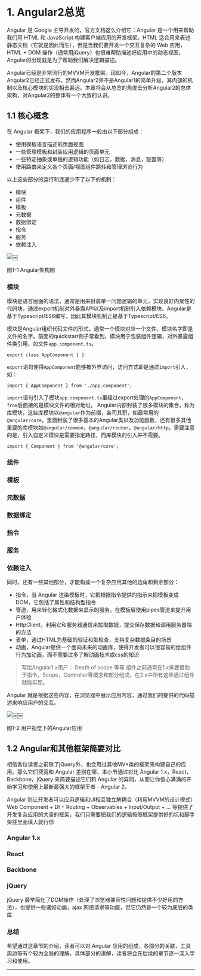 # 1. Angular2总览
Angular 是 Google 主导开发的，官方文档这么介绍它：Angular 是一个用来帮助我们用 HTML 和 JavaScript 构建客户端应用的开发框架。HTML 适合用来表述静态文档（它就是因此而生），但是当我们要开发一个交互复杂的 Web 应用，HTML + DOM 操作（通常用jQuery）也很难帮助描述好应用中的动态视图，Angular的出现就是为了帮助我们解决逻辑描述。

Angular已经是非常流行的MVVM开发框架。现如今，Angular的第二个版本Angular2已经正式发布，然而Angular2并不是Angular1的简单升级，其内部的机制以及核心模块的实现相去甚远。本章将会从总览的角度去分析Angular2的总体架构，对Angular2的整体有一个大致的认识。

## 1.1 核心概念

在 Angular 框架下，我们的应用程序一般由以下部分组成：

- 使用模板语言描述的页面视图
- 一些管理模板和封装应用逻辑的页面单元
- 一些特定抽象或单独的逻辑功能（如日志，数据，消息，配置等）
- 使用路由来定义各个页面/视图组件跳转和管理浏览行为

以上这些部分的运行和连通少不了以下的机制：

- 模块
- 组件
- 模板
- 元数据
- 数据绑定
- 指令
- 服务
- 依赖注入

![](https://raw.githubusercontent.com/gaohailang/blog/master/source/images/14527529748957.jpg)￼

图1-1 Angular架构图

### 模块
模块是语言层面的语法，通常是用来封装单一问题逻辑的单元，实现良好内聚性的代码块，通过export机制对外暴露API以及import机制引入依赖模块。Angular是基于Typescript/ES6编写，因此其模块机制正是基于Typescript/ES6。

模块是Angular组织代码文件的形式，通常一个模块对应一个文件，模块名字即是文件的名字。前面的quickstart例子常看到，模块用于包装组件逻辑，对外暴露组件类引用，如文件`app.component.ts`。

```
export class AppComponent { }
```

`export`语句使得`AppComponent`能够被外界访问，访问方式即是通过`import`引入，如：

```
import { AppComponent } from './app.component';
```
`import`语句引入了模块`app.component.ts`里经过export处理的`AppComponent`，`from`后面接的是模块文件的相对地址。
Angular内部封装了很多模块的集合，称为库模块，这些库模块以`@angular`作为前缀，各司其职，如最常用的`@angular/core`，里面封装了很多基本的Angular类以及功能函数，还有很多其他重要的库模块如`@angular/common`，`@angular/router`，`@angular/http`。需要注意的是，引入自定义模块是需要指定路径，而库模块的引入并不需要。

```
import { Component } from '@angular/core';
```


### 组件


### 模板

### 元数据

### 数据绑定

### 指令

### 服务

### 依赖注入

同时，还有一些其他部分，才能构成一个复杂应用其他的边角和剩余部分：

- 指令，当 Angular 渲染模板时，它把根据指令提供的指示来把模板变成DOM，它包括了属性和结构型指令
- 管道，用来转化格式化数据来显示的服务。在模板层使用pipes管道来提升用户体验
- HttpClient，利用它和服务器通信来拉取数据，提交保存数据和调用服务器端的方法
- 表单，通过HTML为基础的验证和脏检查，支持复杂数据条目的场景
- 动画，Angular提供一个面向未来的动画库，使得开发者可以很容易的给组件行为加动画，而不需要过多了解动画技术或css的知识

> 写给Angular1.x用户： Death of scope 等等 组件之前通常在1.x需要借助于指令，Scope，Controller等概念和部分组成。在2.x中所有这些通过组件就能实现。


Angular 就是根据这些内容，在浏览器中展示应用内容，通过我们的提供的代码描述来响应用户的交互。

![](https://raw.githubusercontent.com/gaohailang/blog/master/source/images/14579164597949.jpg)￼￼

图1-2 用户视觉下的Angular应用


## 1.2 Angular和其他框架简要对比

相信各位读者之前除了jQuery外，也会用过其他MV*类的框架来构建自己的应用。那么它们究竟和 Angular 差别在哪，本小节通过对比 Angular 1.x，React，Backbone，jQuery 来简要描述它们和 Angular 的异同，从而让你信心满满的开始学习和使用上最新最强大的框架王者 - Angular 2。

Angular 则让开发者可以应用逻辑和UI相互独立解耦合（利用MVVM的设计模式）Web Component + DI + Routing + Observables + Input/Output + ... 等提供了开发复杂应用的大量的框架，我们只需要把我们的逻辑按照框架提供好的坑和脚手架往里面填入就行你

### Angular 1.x

### React

### Backbone

### jQuery

jQuery 最早简化了DOM操作（处理了浏览器兼容性问题和提供不少好用的方法），也提供一些诸如动画，ajax 网络请求等功能，但它仍然是一个较为底层的类库


### 总结
希望通过这章节的介绍，读者可以对 Angular 应用的组成，各部分的关联，工具周边等有个较为全局的理解，具体部分的讲解，读者将会在后续的章节逐一深入学习和使用。


----


